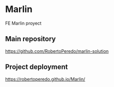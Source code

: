# Marlin
FE Marlin proyect

## Main repository
https://github.com/RobertoPeredo/marlin-solution

## Project deployment
https://robertoperedo.github.io/Marlin/

